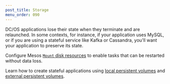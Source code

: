```yaml
---
post_title: Storage
menu_order: 090
---
```


DC/OS applications lose their state when they terminate and are relaunched. In some contexts, for instance, if your application uses MySQL, or if you are using a stateful service like Kafka or Cassandra, you'll want your application to preserve its state. 

Configure Mesos [`Mount` disk resources](/docs/1.10/storage/mount-disk-resources/) to enable tasks that can be restarted without data loss. 

Learn how to create stateful applications using [local persistent volumes](/docs/1.10/storage/persistent-volume/) and [external persistent volumes](/docs/1.10/storage/external-storage/).
